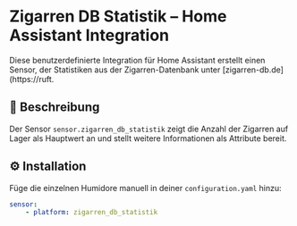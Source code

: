 # Zigarren DB Statistik – Home Assistant Integration
Diese benutzerdefinierte Integration für Home Assistant erstellt einen Sensor, der Statistiken aus der Zigarren-Datenbank unter [zigarren-db.de](https://ruft.

## 🧾 Beschreibung
Der Sensor `sensor.zigarren_db_statistik` zeigt die Anzahl der Zigarren auf Lager als Hauptwert an und stellt weitere Informationen als Attribute bereit.


## ⚙️ Installation
Füge die einzelnen Humidore manuell in deiner `configuration.yaml` hinzu:

```yaml
sensor:
    - platform: zigarren_db_statistik
```

